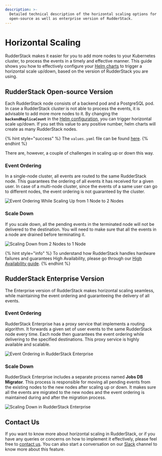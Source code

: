 ```yaml
---
description: >-
  Detailed technical description of the horizontal scaling options for the
  open-source as well as enterprise version of RudderStack.
---
```


# Horizontal Scaling

RudderStack makes it easier for you to add more nodes to your Kubernetes cluster, to process the events in a timely and effective manner. This guide shows you how to effectively configure your [Helm charts](https://github.com/rudderlabs/rudderstack-helm) to trigger a horizontal scale up/down, based on the version of RudderStack you are using. 

## RudderStack Open-source Version

Each RudderStack node consists of a backend pod and a PostgreSQL pod. In case a RudderStack cluster is not able to process the events, it is advisable to add more more nodes to it. By changing the **`backendReplicaCount`** in the [Helm configuration](https://github.com/rudderlabs/rudderstack-helm/blob/master/values.yaml), you can trigger horizontal scale up/down. If you set this value to any positive number, helm charts will create as many RudderStack nodes.

{% hint style="success" %}
The `values.yaml` file can be found [here](https://github.com/rudderlabs/rudderstack-helm/blob/master/values.yaml).
{% endhint %}

There are, however, a couple of challenges in scaling up or down this way.

### Event Ordering

In a single-node cluster, all events are routed to the same RudderStack node. This guarantees the  ordering of all events it has received for a given user. In case of a multi-node cluster, since the events of a same user can go to different nodes, the event ordering is not guaranteed by the cluster.

![Event Ordering While Scaling Up from 1 Node to 2 Nodes](../../.gitbook/assets/image%20%2817%29.png)

### Scale Down

If you scale down, all the pending events in the terminated node will not be delivered to the destination. You will need to make sure that all the events in a node are drained before terminating it.

![Scaling Down from 2 Nodes to 1 Node](../../.gitbook/assets/image%20%2865%29.png)

{% hint style="info" %}
To understand how RudderStack handles hardware failures and guarantees High Availability, please go through our [High Availability guide](https://docs.rudderstack.com/administrators-guide/high-availability).
{% endhint %}

## RudderStack Enterprise Version

The Enterprise version of RudderStack makes horizontal scaling seamless, while maintaining the event ordering and guaranteeing the delivery of all events.

### Event Ordering

RudderStack Enterprise has a proxy service that implements a routing algorithm. It forwards a given set of user events to the same RudderStack node every time. Each node then guarantees the event ordering while delivering to the specified destinations. This proxy service is highly available and scalable.

![Event Ordering in RudderStack Enterprise](../../.gitbook/assets/image%20%2827%29.png)

### Scale Down

RudderStack Enterprise includes a separate process named **Jobs DB Migrator**. This process is responsible for moving all pending events from the existing nodes to the new nodes after scaling up or down. It makes sure all the events are migrated to the new nodes and the event ordering is maintained during and after the migration process.

![Scaling Down in RudderStack Enterprise](../../.gitbook/assets/image%20%2855%29.png)

## Contact Us

If you want to know more about horizontal scaling in RudderStack, or if you have any queries or concerns on how to implement it effectively, please feel free to [contact us](mailto:%20docs@rudderstack.com). You can also start a conversation on our [Slack](https://resources.rudderstack.com/join-rudderstack-slack) channel to know more about this feature.

